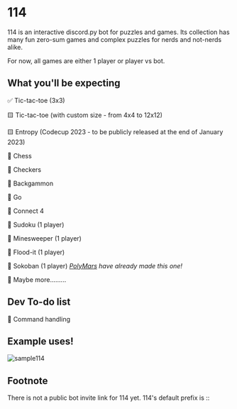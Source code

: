 # 114

114 is an interactive discord.py bot for puzzles and games. Its collection has many fun zero-sum games and complex puzzles for nerds and not-nerds alike. 

For now, all games are either 1 player or player vs bot.

## What you'll be expecting

✅ Tic-tac-toe (3x3)

🟨 Tic-tac-toe (with custom size - from 4x4 to 12x12)

🟨 Entropy (Codecup 2023 - to be publicly released at the end of January 2023)

🔵 Chess

🔵 Checkers

🔵 Backgammon

🔵 Go

🔵 Connect 4

🔵 Sudoku (1 player)

🔵 Minesweeper (1 player)

🔵 Flood-it (1 player)

🔵 Sokoban (1 player) *[PolyMars](https://www.youtube.com/watch?v=0fWdU8JCT6Y) have already made this one!*

🔵 Maybe more.........

## Dev To-do list

🔵 Command handling

## Example uses!

![sample114](https://user-images.githubusercontent.com/67167385/204142651-bfc087a1-9907-458c-8957-eb5d0a2aaab8.png)

## Footnote

There is not a public bot invite link for 114 yet. 114's default prefix is ::
